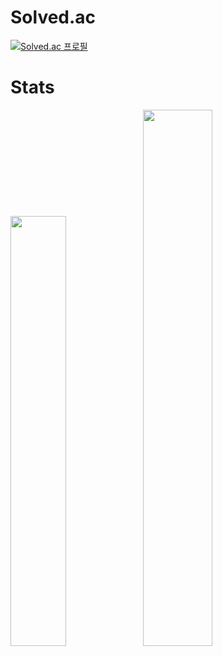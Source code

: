 # Solved.ac
[![Solved.ac 프로필](http://mazassumnida.wtf/api/v2/generate_badge?boj=jw1211)](https://solved.ac/jw1211)

# Stats

<img src="https://github-readme-stats.vercel.app/api/top-langs/?username=wodnj5&layout=compact&show_icons=true&theme=dark&hide_border=true&bg_color=20232a&icon_color=58A6FF&text_color=fff&title_color=6DB33F&count_private=true&exclude_repo=Face-Transfer-Application" width=42% /><img src="https://github-readme-stats.vercel.app/api?username=wodnj5&show_icons=true&theme=dark&hide_border=true&bg_color=20232a&icon_color=6DB33F&text_color=fff&title_color=6DB33F&count_private=true" width=46.9% />

<!--
**wodnj5/wodnj5** is a ✨ _special_ ✨ repository because its `README.md` (this file) appears on your GitHub profile.

Here are some ideas to get you started:

- 🔭 I’m currently working on ...
- 🌱 I’m currently learning ...
- 👯 I’m looking to collaborate on ...
- 🤔 I’m looking for help with ...
- 💬 Ask me about ...
- 📫 How to reach me: ...
- 😄 Pronouns: ...
- ⚡ Fun fact: ...
-->
